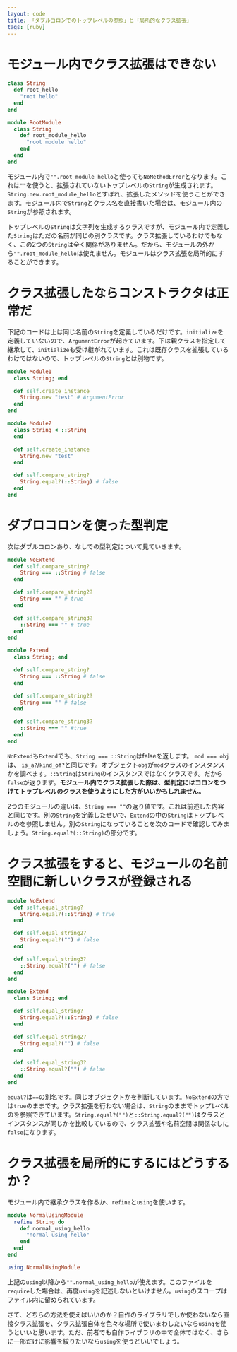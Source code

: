 ```yaml
---
layout: code
title: 「ダブルコロンでのトップレベルの参照」と「局所的なクラス拡張」
tags: [ruby]
---
```


# モジュール内でクラス拡張はできない

```ruby
class String
  def root_hello
    "root hello"
  end
end

module RootModule
  class String
    def root_module_hello
      "root module hello"
    end
  end
end
```

モジュール内で`"".root_module_hello`と使っても`NoMethodError`となります。これは`""`を使うと、拡張されていないトップレベルの`String`が生成されます。`String.new.root_module_hello`とすばれ、拡張したメソッドを使うことができます。モジュール内で`String`とクラス名を直接書いた場合は、モジュール内の`String`が参照されます。

トップレベルの`String`は文字列を生成するクラスですが、モジュール内で定義した`String`はただの名前が同じの別クラスです。クラス拡張しているわけでもなく、この2つの`String`は全く関係がありません。だから、モジュールの外から`"".root_module_hello`は使えません。モジュールはクラス拡張を局所的にすることができます。

# クラス拡張したならコンストラクタは正常だ

下記のコードは上は同じ名前の`String`を定義しているだけです。`initialize`を定義していないので、`ArgumentError`が起きています。下は親クラスを指定して継承して、`initialize`も受け継がれています。これは既存クラスを拡張しているわけではないので、トップレベルの`String`とは別物です。

```ruby
module Module1
  class String; end

  def self.create_instance
    String.new "test" # ArgumentError
  end
end

module Module2
  class String < ::String
  end

  def self.create_instance
    String.new "test"
  end

  def self.compare_string?
    String.equal?(::String) # false
  end
end
```

# ダブロコロンを使った型判定

次はダブルコロンあり、なしでの型判定について見ていきます。

```ruby
module NoExtend
  def self.compare_string?
    String === ::String # false
  end

  def self.compare_string2?
    String === "" # true
  end

  def self.compare_string3?
    ::String === "" # true
  end
end

module Extend
  class String; end

  def self.compare_string?
    String === ::String # false
  end

  def self.compare_string2?
    String === "" # false
  end

  def self.compare_string3?
    ::String === "" #true
  end
end
```

`NoExtend`も`Extend`でも、`String === ::String`はfalseを返します。 `mod === obj`は、 `is_a?`/`kind_of?`と同じです。オブジェクト`obj`が`mod`クラスのインスタンスかを調べます。`::String`は`String`のインスタンスではなくクラスです。だから`false`が返ります。**モジュール内でクラス拡張した際は、型判定にはコロンをつけてトップレベルのクラスを使うようにした方がいいかもしれません。**

2つのモジュールの違いは、`String === ""`の返り値です。これは前述した内容と同じです。別の`String`を定義したせいで、`Extend`の中の`String`はトップレベルのを参照しません。別の`String`になっていることを次のコードで確認してみましょう。`String.equal?(::String)`の部分です。

# クラス拡張をすると、モジュールの名前空間に新しいクラスが登録される

```ruby
module NoExtend
  def self.equal_string?
    String.equal?(::String) # true
  end

  def self.equal_string2?
    String.equal?("") # false
  end

  def self.equal_string3?
    ::String.equal?("") # false
  end
end

module Extend
  class String; end

  def self.equal_string?
    String.equal?(::String) # false
  end

  def self.equal_string2?
    String.equal?("") # false
  end

  def self.equal_string3?
    ::String.equal?("") # false
  end
end
```

`equal?`は`==`の別名です。同じオブジェクトかを判断しています。`NoExtend`の方では`true`のままです。クラス拡張を行わない場合は、`String`のままでトップレベルのを参照できています。`String.equal?("")`と`::String.equal?("")`はクラスとインスタンスが同じかを比較しているので、クラス拡張や名前空間は関係なしに`false`になります。

# クラス拡張を局所的にするにはどうするか？

モジュール内で継承クラスを作るか、`refine`と`using`を使います。

```ruby
module NormalUsingModule
  refine String do
    def normal_using_hello
      "normal using hello"
    end
  end
end

using NormalUsingModule
```

上記の`using`以降から`"".normal_using_hello`が使えます。このファイルを`require`した場合は、再度`using`を記述しないといけません。`using`のスコープはファイル内に留められています。

さて、どちらの方法を使えばいいのか？自作のライブラリでしか使わないなら直接クラス拡張を、クラス拡張自体を色々な場所で使いまわしたいなら`using`を使うといいと思います。ただ、前者でも自作ライブラリの中で全体ではなく、さらに一部だけに影響を絞りたいなら`using`を使うといいでしょう。
